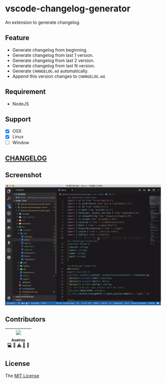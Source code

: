 # vscode-changelog-generator

An extension to generate changelog.

## Feature

- Generate changelog from beginning.
- Generate changelog from last 1 version.
- Generate changelog from last 2 version.
- Generate changelog from last N version.
- Generate `CHANGELOG.md` automatically.
- Append this version changes to `CHANGELOG.md`.

## Requirement

- NodeJS

## Support

- [x] OSX
- [x] Linux
- [ ] Window

## [CHANGELOG](https://github.com/axetroy/vscode-changelog-generator/blob/master/CHANGELOG.md)

## Screenshot

![Screenshot](https://github.com/axetroy/vscode-changelog-generator/raw/master/screenshot.gif)

## Contributors

<!-- ALL-CONTRIBUTORS-LIST:START - Do not remove or modify this section -->

| [<img src="https://avatars1.githubusercontent.com/u/9758711?v=3" width="100px;"/><br /><sub>Axetroy</sub>](http://axetroy.github.io)<br />[💻](https://github.com/axetroy/vscode-changelog-generator/commits?author=axetroy) 🔌 [⚠️](https://github.com/axetroy/vscode-changelog-generator/commits?author=axetroy) [🐛](https://github.com/axetroy/vscode-changelog-generator/issues?q=author%3Aaxetroy) 🎨 |
| :---------------------------------------------------------------------------------------------------------------------------------------------------------------------------------------------------------------------------------------------------------------------------------------------------------------------------------------------------------------------------: |


<!-- ALL-CONTRIBUTORS-LIST:END -->

## License

The [MIT License](https://github.com/axetroy/vscode-changelog-generator/blob/master/LICENSE)
